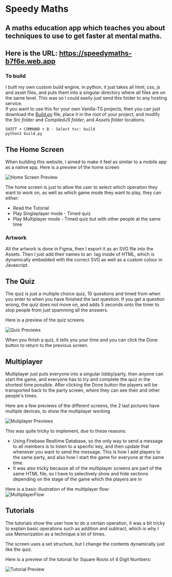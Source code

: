 # Speedy Maths
## A maths education app which teaches you about techniques to use to get faster at mental maths.

## Here is the URL: https://speedymaths-b7f6e.web.app

### To build
I built my own custom build engine, in python, it just takes all html, css, js and asset files, and puts them into a singular directory where all files are on the same level. This was so I could easily just send this folder to any hosting service.\
If you want to use this for your own Vanilla-TS projects, then you can just download the [Build.py](build.py) file, place it in the root of your project, and modify the *Src folder* and *CompiledJS folder*, and *Assets folder* locations.

```
SHIFT + COMMAND + B - Select tsc: build
python3 build.py
```

## The Home Screen
When building this website, I aimed to make it feel as similar to a mobile app as a native app.
Here is a preview of the home screen

![Home Screen Preview](Previews/Home.png?raw=true)

The home screen is just to allow the user to select which operation they want to work on, as well as which game mode they want to play, they can either:
- Read the Tutorial
- Play Singleplayer mode - Timed quiz
- Play Multiplayer mode - Timed quiz but with other people at the same time

### Artwork
All the artwork is done in Figma, then I export it as an SVG file into the Assets. Then I just add their names to an <img> tag inside of HTML, which is dynamically embedded with the correct SVG as well as a custom colour in Javascript.

## The Quiz
The quiz is just a multiple choice quiz, 10 questions and timed from when you enter to when you have finished the last question. If you get a question wrong, the quiz does not move on, and adds 5 seconds onto the timer to stop people from just spamming all the answers.

Here is a preview of the quiz screens

![Quiz Previews](Previews/Quiz.png?raw=true)

When you finish a quiz, it tells you your time and you can click the Done button to return to the previous screen.

## Multiplayer
Multiplayer just puts everyone into a singular lobby/party, then anyone can start the game, and everyone has to try and complete the quiz in the shortest time possible. After clicking the Done button the players will be transported back to the party screen, where they can see their and other people's times.

Here are a few previews of the different screens, the 2 last pictures have multiple devices, to show the multiplayer working

![Muliplayer Previews](Previews/Multiplayer.png?raw=true)

This was quite tricky to implement, due to these reasons:
- Using Firebase Realtime Database, so the only way to send a message to all members is to listen to a specific key, and then update that whenever you want to send the message. This is how I add players to the same party, and also how I start the game for everyone at the same time.
- It was also tricky because all of the multiplayer screens are part of the same HTML file, so I have to selectively show and hide sections depending on the stage of the game which the players are in

Here is a basic illustration of the multiplayer flow:\
![MultiplayerFlow](Previews/MultiplayerFlow.png?raw=true)

## Tutorials
The tutorials show the user how to do a certain operation, it was a bit tricky to explain basic operations such as addition and subtract, which is why I use Memorization as a technique a lot of times.

The screen uses a set structure, but I change the contents dynamically just like the quiz.

Here is a preview of the tutorial for Square Roots of 4 Digit Numbers:

![Tutorial Preview](Previews/Tutorial.png?raw=true)